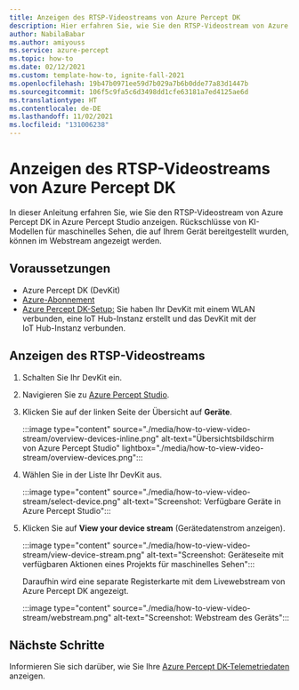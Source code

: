 ```yaml
---
title: Anzeigen des RTSP-Videostreams von Azure Percept DK
description: Hier erfahren Sie, wie Sie den RTSP-Videostream von Azure Percept DK anzeigen.
author: NabilaBabar
ms.author: amiyouss
ms.service: azure-percept
ms.topic: how-to
ms.date: 02/12/2021
ms.custom: template-how-to, ignite-fall-2021
ms.openlocfilehash: 19b47b0971ee59d7b029a7b6b0dde77a83d1447b
ms.sourcegitcommit: 106f5c9fa5c6d3498dd1cfe63181a7ed4125ae6d
ms.translationtype: HT
ms.contentlocale: de-DE
ms.lasthandoff: 11/02/2021
ms.locfileid: "131006238"
---
```

# <a name="view-your-azure-percept-dk-rtsp-video-stream"></a>Anzeigen des RTSP-Videostreams von Azure Percept DK

In dieser Anleitung erfahren Sie, wie Sie den RTSP-Videostream von Azure Percept DK in Azure Percept Studio anzeigen. Rückschlüsse von KI-Modellen für maschinelles Sehen, die auf Ihrem Gerät bereitgestellt wurden, können im Webstream angezeigt werden.

## <a name="prerequisites"></a>Voraussetzungen

- Azure Percept DK (DevKit)
- [Azure-Abonnement](https://azure.microsoft.com/free/)
- [Azure Percept DK-Setup:](./quickstart-percept-dk-set-up.md) Sie haben Ihr DevKit mit einem WLAN verbunden, eine IoT Hub-Instanz erstellt und das DevKit mit der IoT Hub-Instanz verbunden.

## <a name="view-the-rtsp-video-stream"></a>Anzeigen des RTSP-Videostreams

1. Schalten Sie Ihr DevKit ein.

1. Navigieren Sie zu [Azure Percept Studio](https://go.microsoft.com/fwlink/?linkid=2135819).

1. Klicken Sie auf der linken Seite der Übersicht auf **Geräte**.

    :::image type="content" source="./media/how-to-view-video-stream/overview-devices-inline.png" alt-text="Übersichtsbildschirm von Azure Percept Studio" lightbox="./media/how-to-view-video-stream/overview-devices.png":::

1. Wählen Sie in der Liste Ihr DevKit aus.

    :::image type="content" source="./media/how-to-view-video-stream/select-device.png" alt-text="Screenshot: Verfügbare Geräte in Azure Percept Studio":::

1. Klicken Sie auf **View your device stream** (Gerätedatenstrom anzeigen).

    :::image type="content" source="./media/how-to-view-video-stream/view-device-stream.png" alt-text="Screenshot: Geräteseite mit verfügbaren Aktionen eines Projekts für maschinelles Sehen":::

    Daraufhin wird eine separate Registerkarte mit dem Livewebstream von Azure Percept DK angezeigt.

    :::image type="content" source="./media/how-to-view-video-stream/webstream.png" alt-text="Screenshot: Webstream des Geräts":::

## <a name="next-steps"></a>Nächste Schritte

Informieren Sie sich darüber, wie Sie Ihre [Azure Percept DK-Telemetriedaten](./how-to-view-telemetry.md) anzeigen.
